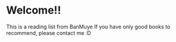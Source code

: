 # Welcome!!
This is a reading list from BanMuye
If you have only good books to recommend, please contact me :D